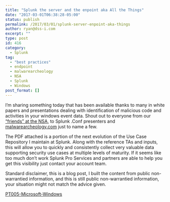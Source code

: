 ```yaml
---
title: "Splunk the server and the enpoint aka All the Things"
date: "2017-03-01T06:38:28-05:00"
status: publish
permalink: /2017/03/01/splunk-server-enpoint-aka-things
author: ryan@dss-i.com
excerpt: ""
type: post
id: 416
category:
  - Splunk
tag:
  - "best practices"
  - endpoint
  - malwarearcheology
  - NSA
  - Splunk
  - Windows
post_format: []
---
```


I’m sharing something today that has been available thanks to many in white papers and presentations dealing with identification of malicious code and activities in your windows event data. Shout out to everyone from our [“friends” at the NSA,](https://www.iad.gov/iad/library/reports/spotting-the-adversary-with-windows-event-log-monitoring.cfm) to Splunk .Conf presenters and [malwarearcheology.com](https://www.malwarearchaeology.com) just to name a few.

The PDF attached is a portion of the next evolution of the Use Case Repository I maintain at Splunk. Along with the reference TAs and inputs, this will allow you to quickly and consistently collect very valuable data supporting security use cases at multiple levels of maturity. If it seems like too much don’t work Splunk Pro Services and partners are able to help you get this visibility just contact your account team.

Standard disclaimer, this is a blog post, I built the content from public non-warrantied information, and this is still public non-warrantied information, your situation might not match the advice given.

[PT005-Microsoft-Windows](http://www.rfaircloth.com/wp-content/uploads/2017/03/PT005-Microsoft-Windows.pdf)
